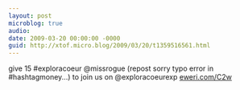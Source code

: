 ```yaml
---
layout: post
microblog: true
audio: 
date: 2009-03-20 00:00:00 -0000
guid: http://xtof.micro.blog/2009/03/20/t1359516561.html
---
```

give 15 #exploracoeur @missrogue (repost sorry typo error in #hashtagmoney...) to join us on @exploracoeurexp [eweri.com/C2w](http://eweri.com/C2w)
